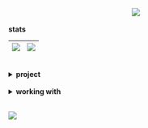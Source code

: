 <p align="center">
<img src="https://readme-typing-svg.herokuapp.com?color=%2300FFFF&center=true&vCenter=true&multiline=true&duration=5761&lines=Welcome👋"/>
</p>

<b>stats</b>

| <img height="160em" src="https://github-readme-stats.vercel.app/api?username=Convert-To&hide=issues,contribs&show_icons=true&theme=apprentice"/> | <img height="160em" src="https://github-readme-stats.vercel.app/api/top-langs/?username=Convert-To&layout=compact&theme=apprentice&langs_count=6&hide_title=true" /> |
| ------------------------------------------------------------------------------------------------------------------------------------------------ | -------------------------------------------------------------------------------------------------------------------------------------------------------------------- |

<br/>
<details>
<summary><b>project</b></summary>
<br/>
<div
  style="display: grid; grid-template-columns: repeat(2, 1fr); gap: 1em"
>
  <a href="https://github.com/Convert-To/nextjs-forum">
    <img
      src="https://github-readme-stats.vercel.app/api/pin/?username=Convert-To&repo=nextjs-forum&theme=apprentice"
      alt="repo-pic"
    />
  </a>
  <a href="https://github.com/Convert-To/forum-backend">
    <img
      src="https://github-readme-stats.vercel.app/api/pin/?username=Convert-To&repo=forum-backend&theme=apprentice"
      alt="repo-pic"
    />
  </a>
  <a href="https://github.com/Convert-To/net-music-vue">
    <img
      src="https://github-readme-stats.vercel.app/api/pin/?username=Convert-To&repo=net-music-vue&theme=apprentice"
      alt="repo-pic"
    />
  </a>
  <a href="https://github.com/Convert-To/jd-chaoshi" alt="jd-chaoshi">
    <img
      src="https://github-readme-stats.vercel.app/api/pin/?username=Convert-To&repo=jd-chaoshi&theme=apprentice&hide_border"
      alt="repo-pic"
    />
  </a>
</div>

<br />
</details>

<br />

<details>
<summary><b>working with</b></summary>
<br/>
  <img width="5%" src='assets/react.svg'/>
  <img width="5%" src='assets/vue.svg'/>
  <img width="5%" src='assets/nextjs.svg'/>
  <img width="5%" src='assets/graphql.svg'/>
  <img width="5%" src='assets/git.svg'/>
  <img width="5%" src='assets/sass.svg'/>
  <img width="5%" src='assets/less.svg'/>
  <img width="5%" src='assets/tailwindcss.svg'/>
  <img width="5%" src='assets/materialui.svg'/>
  <img width="5%" src='assets/antdesign.svg'/>
  <img width="5%" src='assets/vant.svg'/>
<br />
</details>
<br />

![](https://komarev.com/ghpvc/?username=Convert-To&style=flat-square&label=views)
